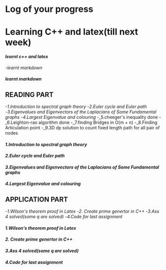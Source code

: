 # Log of your progress
# Learning C++ and latex(till next week)
 #### _learnt c++ and latex_
-_learnt markdown_
#### _learnt markdown_
 
 ## READING PART
-_1.Introduction to spectral graph theory_
-_2.Euler cycle and Euler path_
-_3.Eigenvalues and Eigenvectors of the Laplacians of Some Fundamental graphs_
-_4.Largest Eigenvalue and colouring_
-_5.cheeger's inequality done
-_6.Leighton-rao algorithm done
-_7.finding Bridges in O(m + n)
-_8.Finding Articulation point
-_9.3D dp solution to count fixed length path for all pair of nodes
#### _1.Introduction to spectral graph theory_
#### _2.Euler cycle and Euler path_
#### _3.Eigenvalues and Eigenvectors of the Laplacians of Some Fundamental graphs_
#### _4.Largest Eigenvalue and colouring_
 
 ## APPLICATION PART
-_1.Wilson's theorem proof in Latex_
-_2. Create prime genertor in C++_
-_3.Ass 4 solved(some q are solved)_
-_4.Code for last assignment_
#### _1.Wilson's theorem proof in Latex_
#### _2. Create prime genertor in C++_
#### _3.Ass 4 solved(some q are solved)_
#### _4.Code for last assignment_
 
